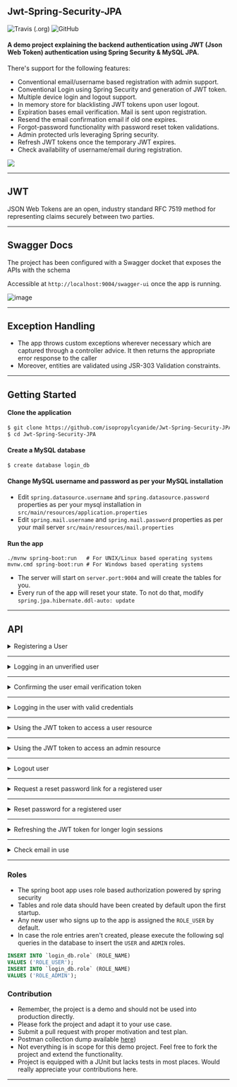 ## Jwt-Spring-Security-JPA ##

![Travis (.org)](https://img.shields.io/travis/isopropylcyanide/Jwt-Spring-Security-JPA)
![GitHub](https://img.shields.io/github/license/isopropylcyanide/Jwt-Spring-Security-JPA?color=blue)

#### A demo project explaining the backend authentication using JWT (Json Web Token) authentication using Spring Security &amp; MySQL JPA.

There's support for the following features:

* Conventional email/username based registration with admin support.
* Conventional Login using Spring Security and generation of JWT token.
* Multiple device login and logout support.
* In memory store for blacklisting JWT tokens upon user logout.
* Expiration bases email verification. Mail is sent upon registration.
* Resend the email confirmation email if old one expires.
* Forgot-password functionality with password reset token validations.
* Admin protected urls leveraging Spring security.
* Refresh JWT tokens once the temporary JWT expires.
* Check availability of username/email during registration.

![](https://cdn-images-1.medium.com/max/1334/1*7T41R0dSLEzssIXPHpvimQ.png)

---

## JWT ##

JSON Web Tokens are an open, industry standard RFC 7519 method for representing claims securely between two parties.

---

## Swagger Docs ##

The project has been configured with a Swagger docket that exposes the APIs with the schema

Accessible at `http://localhost:9004/swagger-ui` once the app is running.

![image](https://user-images.githubusercontent.com/12872673/139554260-cc570c43-953a-46d1-a4c4-305ff3807ffb.png)

---

## Exception Handling ##

* The app throws custom exceptions wherever necessary which are captured through a controller advice. It then returns
  the appropriate error response to the caller
* Moreover, entities are validated using JSR-303 Validation constraints.

---

## Getting Started

<h4> Clone the application </h4>

```bash
$ git clone https://github.com/isopropylcyanide/Jwt-Spring-Security-JPA.git
$ cd Jwt-Spring-Security-JPA
```

<h4> Create a MySQL database </h4>

```bash
$ create database login_db
```

<h4> Change MySQL username and password as per your MySQL installation </h4>

- Edit `spring.datasource.username` and `spring.datasource.password` properties as per your mysql installation
  in `src/main/resources/application.properties`
- Edit `spring.mail.username` and `spring.mail.password` properties as per your mail
  server `src/main/resources/mail.properties`

<h4> Run the app </h4>

```shell
./mvnw spring-boot:run   # For UNIX/Linux based operating systems
mvnw.cmd spring-boot:run # For Windows based operating systems
```

- The server will start on `server.port:9004` and will create the tables for you.
- Every run of the app will reset your state. To not do that, modify `spring.jpa.hibernate.ddl-auto: update`

---

## API ##

<details>
<summary>Registering a User</summary>

```
curl --location --request POST 'localhost:9004/api/auth/register' \
--header 'Content-Type: application/json' \
--data-raw '{
    "email": "amangarg1995sep@gmail.com",
    "password": "amangarg",
    "registerAsAdmin": true
}'
```

![image](https://user-images.githubusercontent.com/12872673/139542127-126c70d7-8d94-49a9-9dc6-2c3b127d8844.png)

> ⚠️ If you re-register an email twice, you'll get the "email in use" error

</details>

---

<details>
<summary>Logging in an unverified user</summary>

```
curl --location --request POST 'localhost:9004/api/auth/login' \
--header 'Content-Type: application/json' \
--data-raw '{
    "email": "amangarg1995sep@gmail.com",
    "password": "amangarg",
    "deviceInfo": {
        "deviceId": "D1",
        "deviceType": "DEVICE_TYPE_ANDROID",
        "notificationToken": "N1"
    }
}'
```

![image](https://user-images.githubusercontent.com/12872673/139542083-a9df7f31-16d8-4d1c-8187-3e52a8d9d1e6.png)

</details>

---

<details>
<summary>Confirming the user email verification token</summary>

```
curl --location --request GET 'localhost:9004/api/auth/registrationConfirmation?token=bcbf8764-dbf2-4676-9ebd-2c74436293b9' \
--header 'Content-Type: application/json' \
--data-raw '{
    "email": "a@b.com",
    "password": "HI12",
    "deviceInfo": {
        "deviceId": "D1",
        "deviceType": "DEVICE_TYPE_ANDROID",
        "notificationToken": "N1"
    }
}'
```

![image](https://user-images.githubusercontent.com/12872673/139542456-99cde036-acfe-48db-8bf7-8c86bde18b13.png)

> ⚠️ If you pass the incorrect token you will get a "Token Mismatch error"

> ❔ **Don't know the token?**: Check your email in `mail.properties`

> ❔ **Still didn't get it?**: Look inside the database `email_verification_token#token`

</details>

---

<details>
<summary>Logging in the user with valid credentials</summary>

```
curl --location --request POST 'localhost:9004/api/auth/login' \
--header 'Content-Type: application/json' \
--data-raw '{
    "email": "amangarg1995sep@gmail.com",
    "password": "amangarg",
    "deviceInfo": {
        "deviceId": "D1",
        "deviceType": "DEVICE_TYPE_ANDROID",
        "notificationToken": "N1"
    }
}'
```

![image](https://user-images.githubusercontent.com/12872673/139542792-5b3b44d7-9cc3-4cbf-83a3-f4dc677ff2e6.png)

> ⚠️ If you do not enter correct credentials you will get a "Bad credentials error"

> ⚠️ If your email is not verified (refer the above API) you will get an "Unauthorized" error

> ❔ Device information is required to enable a multi device login and logout functionality.

</details>

---

<details>
<summary>Using the JWT token to access a user resource </summary>

```
curl --location --request GET 'localhost:9004/api/user/me' \
--header 'Authorization: Bearer eyJhbGciOiJIUzUxMiJ9.eyJzdWIiOiIxIiwiaWF0IjoxNjM1NjE0NTY4LCJleHAiOjE2MzU2MTU0Njh9.d8CJYduoC44njutphODoezheSt_so3Doc9g1RSiMaDU_qJwY0_3Ym4092hFkHsh-jbyB_9i66LbwSEE-szAgEw'
```

![image](https://user-images.githubusercontent.com/12872673/139542964-87617a5e-8771-44cd-a40f-160a2fb0b8ce.png)

> ⚠️ If you enter an invalid token (obtained post login), you will get an "Incorrect JWT Signature" error.

> ⚠️ If you enter a malformed JWT token, you will get a "Malformed JWT Signature" error.

> ⚠️ If you enter an expired JWT token (default: `app.jwt.expiration`, you will get an "Expired JWT Signature" error and clients should refresh the JWT token.

![image](https://user-images.githubusercontent.com/12872673/139553744-9b3de48f-4974-47b1-9572-6ad767f46fc7.png)


</details>


---

<details>
<summary>Using the JWT token to access an admin resource </summary>

```
curl --location --request GET 'localhost:9004/api/user/admins' \
--header 'Authorization: Bearer eyJhbGciOiJIUzUxMiJ9.eyJzdWIiOiIxIiwiaWF0IjoxNjM1NjE0NTY4LCJleHAiOjE2MzU2MTU0Njh9.d8CJYduoC44njutphODoezheSt_so3Doc9g1RSiMaDU_qJwY0_3Ym4092hFkHsh-jbyB_9i66LbwSEE-szAgEw'
```

![image](https://user-images.githubusercontent.com/12872673/139543215-5235a56b-dccc-4058-a2e7-2943a1edd32d.png)


> ⚠️ If you registered a user with `registerAsAdmin: false`, then you will get a "Forbidden" error.
![image](https://user-images.githubusercontent.com/12872673/139543260-bb34235b-6372-474d-98d9-b8c976dd9c3e.png)

> ⚠️ JWT has to be valid (same constraints as the above user resource API)

</details>

---
<details>
<summary>Logout user</summary>

```
curl --location --request POST 'localhost:9004/api/user/logout' \
--header 'Authorization: Bearer eyJhbGciOiJIUzUxMiJ9.eyJzdWIiOiIxIiwiaWF0IjoxNjM1NjE0NTY4LCJleHAiOjE2MzU2MTU0Njh9.d8CJYduoC44njutphODoezheSt_so3Doc9g1RSiMaDU_qJwY0_3Ym4092hFkHsh-jbyB_9i66LbwSEE-szAgEw' \
--header 'Content-Type: application/json' \
--data-raw '{
    "deviceInfo": {
        "deviceId": "D1",
        "deviceType": "DEVICE_TYPE_ANDROID",
        "notificationToken": "N1"
    }
}'
```

![image](https://user-images.githubusercontent.com/12872673/139543370-9a2b7126-2342-41e5-88ef-4607cd4489a5.png)

> ❔ Logging out also deletes the refresh token associated with the device. In real production, this token should be specifically invalidated.

> ⚠️ If the JWT isn't passed then you will get an "Unauthorized" error.

![image](https://user-images.githubusercontent.com/12872673/139543332-e10e7f09-a8ce-4e9b-826e-4eabb3aa95d2.png)

> ⚠️ If you try to log out same user twice (without an app restart), you will get a "Token Expired" error. This works because on logout we invalidate the JWT

![image](https://user-images.githubusercontent.com/12872673/139543427-255d52fb-7009-40fc-a087-e28371d4d056.png)

> ⚠️ If you try to log out a logged-in user against an invalid device (say D2), you will get an "Invalid Device" error.

![image](https://user-images.githubusercontent.com/12872673/139543479-93638179-ce96-45dd-b9bc-314d73657ccd.png)

</details>

---

<details>
<summary>Request a reset password link for a registered user</summary>

```
curl --location --request POST 'localhost:9004/api/auth/password/resetlink' \
--header 'Content-Type: application/json' \
--data-raw '{
    "email": "amangarg1995sep@gmail.com"
}'
```

![image](https://user-images.githubusercontent.com/12872673/139543608-1ad23334-84a9-4c43-b849-197a2b4383e2.png)

> ❔ You can request a password reset multiple times. The reset token would be generated multiple times with an `app.token.password.reset.duration`

> ❔ You can request a password reset for a user even when they have not verified their email once. This is okay for our demo case.

> ⚠️ If you try to request a password reset for an unregistered user, you will get a "No matching user" error

</details>

---

<details>
<summary>Reset password for a registered user</summary>

```
curl --location --request POST 'localhost:9004/api/auth/password/reset' \
--header 'Content-Type: application/json' \
--data-raw '{
    "email": "amangarg1995sep@gmail.com",
    "password": "P1",
    "confirmPassword": "P1",
    "token": "880ab6f1-4b4b-4d04-92bd-8995b4063205"
}'
```

![image](https://user-images.githubusercontent.com/12872673/139558080-cc69c43d-eff3-4316-9834-170f3f496c06.png)


> ⚠️ If your new passwords do not match, there will be an error

> ⚠️ If your password reset token is not valid or is for some other user, you'll get a "Password Reset Token Not Found" error.

![image](https://user-images.githubusercontent.com/12872673/139545592-7076ccef-c23e-4a6b-90ec-de157b4e4d67.png)

> ⚠️ If you try to use a password reset token twice, you will get a "Token Inactive" error
![image](https://user-images.githubusercontent.com/12872673/139558023-f26a60f8-affe-4c39-a998-b264064be4f1.png)



</details>

---


<details>
<summary>Refreshing the JWT token for longer login sessions</summary>

```
curl --location --request POST 'localhost:9004/api/auth/refresh' \
--header 'Content-Type: application/json' \
--data-raw '{
    "refreshToken": "d029e0fa-80f5-4768-837c-7e85a0f94960"
}'
```

![image](https://user-images.githubusercontent.com/12872673/139551414-d45fc7ab-eaf6-4f24-b7ff-b34c7a8d66c4.png)

> ❔ You can refresh a JWT multiple times against the refresh token. That is the purpose of refresh. Refresh token expiry can be controlled with `app.token.refresh.duration`

> ⚠️ If you pass an invalid refresh token (obtained through login), you will get a "No token found" error

![image](https://user-images.githubusercontent.com/12872673/139549108-0c17f424-9a5c-4deb-ad35-ac56b80d28c6.png)

</details>

---

<details>
<summary>Check email in use</summary>

```
curl --location --request GET 'localhost:9004/api/auth/checkEmailInUse?email=amangarg1995sep@gmail.com'
```

![image](https://user-images.githubusercontent.com/12872673/139553820-8d18ad09-9d96-48fa-bca1-0a8ddefd492f.png)



> ❔ The API can be accessed insecurely and hence should be rate limited in production to prevent a DDOS attack.

> ❔ You can request a password reset for a user even when they have not verified their email once. This is okay for our demo case.

> ⚠️ If you try to request a password reset for an unregistered user, you will get a "No matching user" error

</details>

---

<h3> Roles </h3>

- The spring boot app uses role based authorization powered by spring security
- Tables and role data should have been created by default upon the first startup.
- Any new user who signs up to the app is assigned the `ROLE_USER` by default.
- In case the role entries aren't created, please execute the following sql queries in the database to insert the `USER`
  and `ADMIN` roles.

```sql
INSERT INTO `login_db.role` (ROLE_NAME)
VALUES ('ROLE_USER');
INSERT INTO `login_db.role` (ROLE_NAME)
VALUES ('ROLE_ADMIN');
```

### Contribution ###

* Remember, the project is a demo and should not be used into production directly.
* Please fork the project and adapt it to your use case.
* Submit a pull request with proper motivation and test plan.
* Postman collection dump available [here](https://gist.github.com/isopropylcyanide/a4e8556814dbf28dc3320be59785b807))
* Not everything is in scope for this demo project. Feel free to fork the project and extend the functionality.
* Project is equipped with a JUnit but lacks tests in most places. Would really appreciate your contributions here.

---
